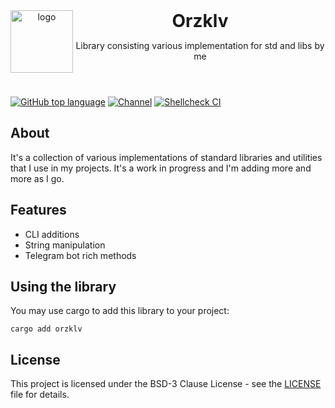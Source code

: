 <header>
<img src="https://www.orzklv.uz/favicons/pinned.svg" alt="logo" height="100" align="left">
<h1 style="display: inline">Orzklv</h1>

Library consisting various implementation for std and libs by me

</header>

[![GitHub top language](https://img.shields.io/github/languages/top/orzklv/liborzklv?style=flat-square&logo=github)](https://github.com/orzklv/liborzklv)
[![Channel](https://img.shields.io/badge/Chat-grey?style=flat-square&logo=telegram)](https://t.me/orzklvb)
[![Shellcheck CI](https://github.com/orzklv/liborzklv/actions/workflows/test.yml/badge.svg)](https://github.com/orzklv/liborzklv/actions/workflows/test.yml)

## About

It's a collection of various implementations of standard libraries and utilities that I use in my projects. It's a work in progress and I'm adding more and more as I go.

## Features

- CLI additions
- String manipulation
- Telegram bot rich methods

## Using the library

You may use cargo to add this library to your project:

```shell
cargo add orzklv
```

## License

This project is licensed under the BSD-3 Clause License - see the [LICENSE](LICENSE) file for details.
